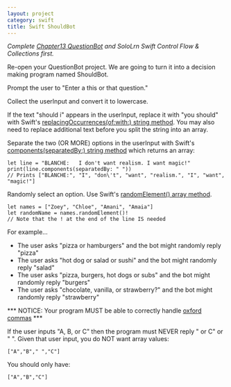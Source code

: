 ```yaml
---
layout: project
category: swift
title: Swift ShouldBot
---
```




_Complete [Chapter13 QuestionBot]() and SoloLrn Swift Control Flow & Collections first._

Re-open your QuestionBot project. We are going to turn it into a decision making program named ShouldBot.

Prompt the user to "Enter a this or that question."

Collect the userInput and convert it to lowercase.

If the text "should i" appears in the userInput, replace it with "you should" with Swift's [replacingOccurrences(of:with:) string method](https://developer.apple.com/documentation/foundation/nsstring/1412937-replacingoccurrences). You may also need to replace additional text before you split the string into an array.

Separate the two (OR MORE) options in the userInput with Swift's [components(separatedBy:) string method](https://developer.apple.com/documentation/foundation/nsstring/1413214-components) which returns an array:
```
let line = "BLANCHE:   I don't want realism. I want magic!"
print(line.components(separatedBy: " "))
// Prints ["BLANCHE:", "I", "don\'t", "want", "realism.", "I", "want", "magic!"]
```

Randomly select an option. Use Swift's [randomElement() array method](https://developer.apple.com/documentation/swift/array/2994747-randomelement).
```
let names = ["Zoey", "Chloe", "Amani", "Amaia"]
let randomName = names.randomElement()!
// Note that the ! at the end of the line IS needed
```

For example...

- The user asks "pizza or hamburgers" and the bot might randomly reply "pizza"
- The user asks "hot dog or salad or sushi" and the bot might randomly reply "salad"
- The user asks "pizza, burgers, hot dogs or subs" and the bot might randomly reply "burgers"
- The user asks "chocolate, vanilla, or strawberry?" and the bot might randomly reply "strawberry"

*** NOTICE: Your program MUST be able to correctly handle [oxford commas](https:/www.grammarly.com/blog/what-is-the-oxford-comma-and-why-do-people-care-so-much-about-it/) ***

If the user inputs "A, B, or C" then the program must NEVER reply " or C" or " ". Given that user input, you do NOT want array values:
```
["A","B"," ","C"]
```
You should only have:
```
["A","B","C"]
```
